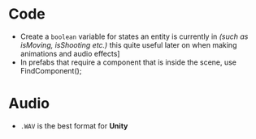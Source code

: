 # Code
- Create a `boolean` variable for states an entity is currently in _(such as isMoving, isShooting etc.)_ this quite useful later on when making animations and audio effects]
- In prefabs that require a component that is inside the scene, use FindComponent();

# Audio
- `.WAV` is the best format for **Unity**
